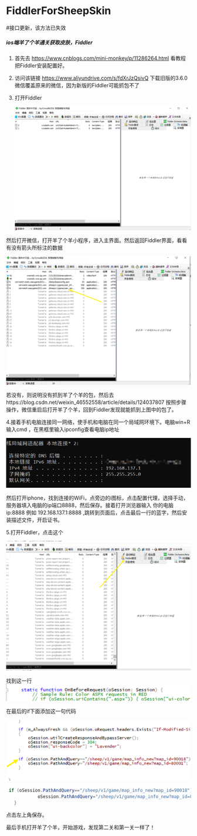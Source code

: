 # FiddlerForSheepSkin
#接口更新，该方法已失效
##### ios端羊了个羊通关获取皮肤，Fiddler

1. 首先去  https://www.cnblogs.com/mini-monkey/p/11286264.html  看教程把Fiddler安装配置好。

2. 访问该链接 https://www.aliyundrive.com/s/fdXrJzQsivQ 下载旧版的3.6.0微信覆盖原来的微信，因为新版的Fiddler可能抓包不了

3. 打开Fiddler

   ![image-20220918020822678](img/image-20220918020822678.png)

然后打开微信，打开羊了个羊小程序，进入主界面。然后返回Fiddler界面，看看有没有箭头所标注的数据

![image-20220918021024878](img/image-20220918021024878.png)

若没有，则说明没有抓到羊了个羊的包，然后去https://blog.csdn.net/weixin_46552558/article/details/124037807 按照步骤操作，微信重启后打开羊了个羊，回到Fiddler发现就能抓到上图中的包了。



4.接着手机电脑连接同一网络，使手机和电脑在同一个局域网环境下。电脑win+R 输入cmd ，在黑框里输入ipconfig查看电脑ip地址

![image-20220918021838491](img/image-20220918021838491.png)



然后打开iphone，找到连接的WiFi，点旁边的i图标，点击配置代理，选择手动，服务器填入电脑的ip端口8888，然后保存。接着打开浏览器输入 你的电脑ip:8888   例如 192.168.137.1:8888 ,跳转到页面后，点击最后一行的蓝字，然后安装描述文件，开启证书。



5.打开Fiddler，点击这个

![image-20220918022250937](img/image-20220918022250937.png)



找到这一行![image-20220918022319712](img/image-20220918022319712-1663439734915.png)

在最后的if下面添加这一句代码

![image-20220918022353125](img/image-20220918022353125.png)

~~~java
 if (oSession.PathAndQuery=="/sheep/v1/game/map_info_new?map_id=90018") {
            oSession.PathAndQuery="/sheep/v1/game/map_info_new?map_id=80001";
   }

~~~

点击左上角保存。

最后手机打开羊了个羊，开始游戏，发现第二关和第一关一样了！
